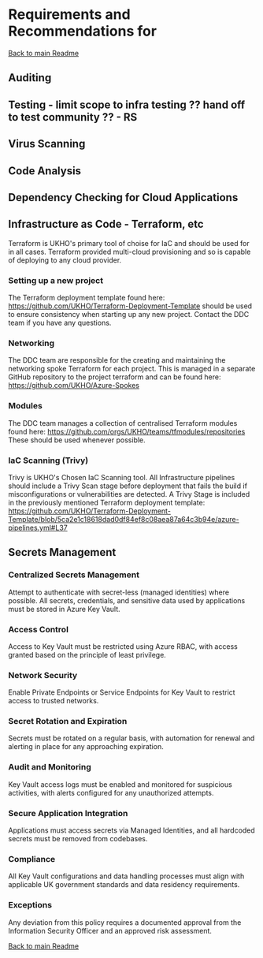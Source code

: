 # Requirements and Recommendations for

[Back to main Readme](README.md)

## Auditing

## Testing - limit scope to infra testing ?? hand off to test community ?? - RS

## Virus Scanning

## Code Analysis

## Dependency Checking for Cloud Applications

## Infrastructure as Code - Terraform, etc

Terraform is UKHO's primary tool of choise for IaC and should be used for in all cases. Terraform provided multi-cloud provisioning and so is capable of deploying to any cloud provider.

### Setting up a new project

The Terraform deployment template found here: https://github.com/UKHO/Terraform-Deployment-Template should be used to ensure consistency when starting up any new project. Contact the DDC team if you have any questions.

### Networking

The DDC team are responsible for the creating and maintaining the networking spoke Terraform for each project. This is managed in a separate GitHub repository to the project terraform and can be found here: https://github.com/UKHO/Azure-Spokes

### Modules

The DDC team manages a collection of centralised Terraform modules found here: https://github.com/orgs/UKHO/teams/tfmodules/repositories
These should be used whenever possible.

### IaC Scanning (Trivy)

Trivy is UKHO's Chosen IaC Scanning tool. All Infrastructure pipelines should include a Trivy Scan stage before deployment that fails the build if misconfigurations or vulnerabilities are detected.
A Trivy Stage is included in the previously mentioned Terraform deployment template: https://github.com/UKHO/Terraform-Deployment-Template/blob/5ca2e1c18618dad0df84ef8c08aea87a64c3b94e/azure-pipelines.yml#L37

## Secrets Management

### Centralized Secrets Management

Attempt to authenticate with secret-less (managed identities) where possible. All secrets, credentials, and sensitive data used by applications must be stored in Azure Key Vault.

### Access Control

Access to Key Vault must be restricted using Azure RBAC, with access granted based on the principle of least privilege.

### Network Security

Enable Private Endpoints or Service Endpoints for Key Vault to restrict access to trusted networks.

### Secret Rotation and Expiration

Secrets must be rotated on a regular basis, with automation for renewal and alerting in place for any approaching expiration.

### Audit and Monitoring

Key Vault access logs must be enabled and monitored for suspicious activities, with alerts configured for any unauthorized attempts.

### Secure Application Integration

Applications must access secrets via Managed Identities, and all hardcoded secrets must be removed from codebases.

### Compliance

All Key Vault configurations and data handling processes must align with applicable UK government standards and data residency requirements.

### Exceptions

Any deviation from this policy requires a documented approval from the Information Security Officer and an approved risk assessment.

[Back to main Readme](README.md)
